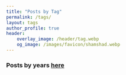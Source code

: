```yaml
---
title: "Posts by Tag"
permalink: /tags/
layout: tags
author_profile: true
header:
    overlay_image: /header/tag.webp
    og_image: /images/favicon/shamshad.webp
---
```


### Posts by <strong><i class="fas fa-fw fa-tags" aria-hidden="true"></i>  years [here](/year)